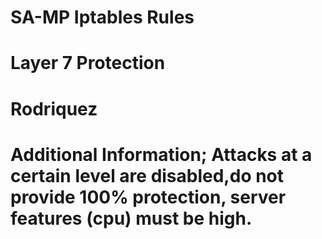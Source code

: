 # SA-MP Iptables Rules
# Layer 7 Protection
# Rodriquez
# Additional Information; Attacks at a certain level are disabled,do not provide 100% protection, server features (cpu) must be high.
